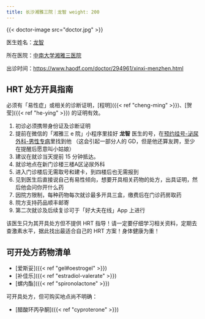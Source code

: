 ```yaml
---
title: 长沙湘雅三院｜龙智 weight: 200
---
```


{{< doctor-image src="doctor.jpg" >}}

医生姓名：[龙智](https://www.xy3yy.com/zjfc/mnwk2019/15765.html)

所在医院：[中南大学湘雅三医院](https://www.xy3yy.com)

出诊时间：<https://www.haodf.com/doctor/294961/xinxi-menzhen.html>

## HRT 处方开具指南

必须有「易性症」或相关的诊断证明，[程明]({{< ref "cheng-ming" >}})、[贺莹]({{< ref "he-ying" >}})
的证明有效。

1. 初诊必须携带身份证及诊断证明
1. 提前在微信的「湘雅三 e 院」小程序里挂好 **龙智** 医生的号，在<u>预约挂号-泌尿外科-男性专病</u>里找到他 （这会引起一部分人的
   GD，但是他还算友跨，至少在提醒后愿意叫小姑娘）
1. 建议在就诊当天提前 15 分钟抵达。
1. 就诊地点在新门诊楼三楼A区泌尿外科
1. 进入门诊楼后无需取号和建卡，到四楼后也无需报到
1. 见到医生后直接说自己有易性倾向，想要开具相关药物的处方，出具证明，然后他会问你开什么药
1. 因院方限制，每种药物每次就诊最多开具三盒，缴费后在门诊药房取药
1. 院方支持药品顺丰邮寄
1. 第二次就诊及后续复诊可于「好大夫在线」App 上进行

该医生只为其开具处方但不提供 HRT 指导！请一定要仔细学习相关资料，定期去查激素水平，据此找出最适合自己的 HRT 方案！身体健康为重！

## 可开处方药物清单

- [爱斯妥]({{< ref "gel#oestrogel" >}})
- [补佳乐]({{< ref "estradiol-valerate" >}})
- [螺内酯]({{< ref "spironolactone" >}})

可开具处方，但可购买地点尚不明确：

- [醋酸环丙孕酮]({{< ref "cyproterone" >}})
